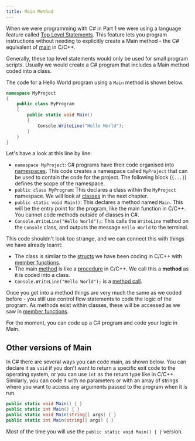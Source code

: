 ```yaml
---
title: Main Method
---
```


When we were programming with C# in Part 1 we were using a language feature called [Top Level Statements](https://learn.microsoft.com/en-us/dotnet/csharp/fundamentals/program-structure/top-level-statements). This feature lets you program instructions without needing to explicitly create a Main method - the C# equivalent of [main](/book/part-2-organised-code/1-starting-cpp/2-trailside/2-main-function) in C/C++.

Generally, these top level statements would only be used for small program scripts. Usually we would create a C# program that includes a Main method coded into a class.

The code for a Hello World program using a `Main` method is shown below.

```c#
namespace MyProject
{
    public class MyProgram
    {
        public static void Main()
        {
            Console.WriteLine("Hello World");
        }
    }
}
```

Let's have a look at this line by line:

- `namespace MyProject`: C# programs have their code organised into [namespaces](/book/part-3-programs-as-concepts/1-back-to-c-sharp/1-concepts/2-namespace). This code creates a namespace called `MyProject` that can be used to contain the code for the project. The following block (`{...}`) defines the scope of the namespace.
- `public class MyProgram`: This declares a class within the `MyProject` namespace. We will look at [classes](/book/part-3-programs-as-concepts/2-abstraction/1-concepts/1-0-class) in the next chapter.
- `public static void Main()`: This declares a method named `Main`. This will be the entry point for the program, like the main function in C/C++. You cannot code methods outside of classes in C#.
- `Console.WriteLine("Hello World");`: This calls the `WriteLine` method on the `Console` class, and outputs the message `Hello World` to the terminal.

This code shouldn't look too strange, and we can connect this with things we have already learnt:

- The class is similar to the [structs](/book/part-2-organised-code/3-structuring-data/1-concepts/03-01-struct) we have been coding in C/C++ with [member functions](/book/part-2-organised-code/7-member-functions/0-overview).
- The main [method](/book/part-1-instructions/1-sequence-and-data/2-trailside/02-method) is like a [procedure](/book/part-2-organised-code/2-organising-code/2-trailside/01-0-functions-and-procedures) in C/C++. We call this a **method** as it is coded into a class.
- `Console.WriteLine("Hello World");` is a [method call](/book/part-1-instructions/1-sequence-and-data/2-trailside/03-method-call).

Once you get into a method things are very much the same as we coded before - you still use control flow statements to code the logic of the program. As methods exist within classes, these will be accessed as we saw in [member functions](/book/part-2-organised-code/7-member-functions/0-overview).

For the moment, you can code up a C# program and code your logic in Main.

## Other versions of Main

In C# there are several ways you can code main, as shown below. You can declare it as `void` if you don't want to return a specific exit code to the operating system, or you can use `int` as the return type like in C/C++. Similarly, you can code it with no parameters or with an array of strings where you want to access any arguments passed to the program when it is run.

```c#
public static void Main() { }
public static int Main() { }
public static void Main(string[] args) { }
public static int Main(string[] args) { }
```

Most of the time you will use the `public static void Main() { }` version.
